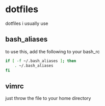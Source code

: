 # dotfiles
dotfiles i usually use

bash_aliases
----
to use this, add the following to your bash_rc
```bash
if [ -f ~/.bash_aliases ]; then
    . ~/.bash_aliases
fi
```

vimrc
----
just throw the file to your home directory
